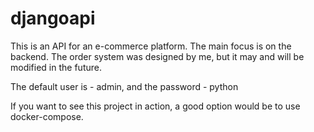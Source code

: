 # djangoapi
This is an API for an e-commerce platform. The main focus is on the backend.
The order system was designed by me, but it may and will be modified in the future.

The default user is - admin, and the password - python

If you want to see this project in action, a good option would be to use docker-compose.
